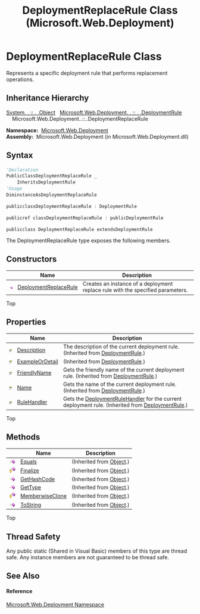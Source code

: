﻿---
title: DeploymentReplaceRule Class (Microsoft.Web.Deployment)
TOCTitle: DeploymentReplaceRule Class
ms:assetid: T:Microsoft.Web.Deployment.DeploymentReplaceRule
ms:mtpsurl: https://msdn.microsoft.com/en-us/library/microsoft.web.deployment.deploymentreplacerule(v=VS.90)
ms:contentKeyID: 20208723
ms.date: 05/02/2012
mtps_version: v=VS.90
f1_keywords:
- Microsoft.Web.Deployment.DeploymentReplaceRule
dev_langs:
- CSharp
- JScript
- VB
- c++
api_location:
- Microsoft.Web.Deployment.dll
api_name:
- Microsoft.Web.Deployment.DeploymentReplaceRule
api_type:
- Managed
topic_type:
- apiref
- kbSyntax
product_family_name: VS
ROBOTS: INDEX,FOLLOW
---

# DeploymentReplaceRule Class

Represents a specific deployment rule that performs replacement operations.

## Inheritance Hierarchy

[System. . :: . .Object](https://msdn.microsoft.com/en-us/library/e5kfa45b\(v=vs.90\))  
  [Microsoft.Web.Deployment. . :: . .DeploymentRule](deploymentrule-class-microsoft-web-deployment.md)  
    Microsoft.Web.Deployment..::..DeploymentReplaceRule  

**Namespace:**  [Microsoft.Web.Deployment](microsoft-web-deployment-namespace.md)  
**Assembly:**  Microsoft.Web.Deployment (in Microsoft.Web.Deployment.dll)

## Syntax

``` vb
'Declaration
PublicClassDeploymentReplaceRule _
    InheritsDeploymentRule
'Usage
DiminstanceAsDeploymentReplaceRule
```

``` csharp
publicclassDeploymentReplaceRule : DeploymentRule
```

``` c++
publicref classDeploymentReplaceRule : publicDeploymentRule
```

``` jscript
publicclass DeploymentReplaceRule extendsDeploymentRule
```

The DeploymentReplaceRule type exposes the following members.

## Constructors

<table>
<thead>
<tr class="header">
<th> </th>
<th>Name</th>
<th>Description</th>
</tr>
</thead>
<tbody>
<tr class="odd">
<td><img src="images/Dd565996.pubmethod(en-us,VS.90).gif" title="Public method" alt="Public method" /></td>
<td><a href="deploymentreplacerule-constructor-microsoft-web-deployment.md">DeploymentReplaceRule</a></td>
<td>Creates an instance of a deployment replace rule with the specified parameters.</td>
</tr>
</tbody>
</table>


Top

## Properties

<table>
<thead>
<tr class="header">
<th> </th>
<th>Name</th>
<th>Description</th>
</tr>
</thead>
<tbody>
<tr class="odd">
<td><img src="images/Dd565996.pubproperty(en-us,VS.90).gif" title="Public property" alt="Public property" /></td>
<td><a href="deploymentrule-description-property-microsoft-web-deployment.md">Description</a></td>
<td>The description of the current deployment rule. (Inherited from <a href="deploymentrule-class-microsoft-web-deployment.md">DeploymentRule</a>.)</td>
</tr>
<tr class="even">
<td><img src="images/Dd565996.pubproperty(en-us,VS.90).gif" title="Public property" alt="Public property" /></td>
<td><a href="deploymentrule-exampleordetail-property-microsoft-web-deployment.md">ExampleOrDetail</a></td>
<td>(Inherited from <a href="deploymentrule-class-microsoft-web-deployment.md">DeploymentRule</a>.)</td>
</tr>
<tr class="odd">
<td><img src="images/Dd565996.pubproperty(en-us,VS.90).gif" title="Public property" alt="Public property" /></td>
<td><a href="deploymentrule-friendlyname-property-microsoft-web-deployment.md">FriendlyName</a></td>
<td>Gets the friendly name of the current deployment rule. (Inherited from <a href="deploymentrule-class-microsoft-web-deployment.md">DeploymentRule</a>.)</td>
</tr>
<tr class="even">
<td><img src="images/Dd565996.pubproperty(en-us,VS.90).gif" title="Public property" alt="Public property" /></td>
<td><a href="deploymentrule-name-property-microsoft-web-deployment.md">Name</a></td>
<td>Gets the name of the current deployment rule. (Inherited from <a href="deploymentrule-class-microsoft-web-deployment.md">DeploymentRule</a>.)</td>
</tr>
<tr class="odd">
<td><img src="images/Dd565996.pubproperty(en-us,VS.90).gif" title="Public property" alt="Public property" /></td>
<td><a href="deploymentrule-rulehandler-property-microsoft-web-deployment.md">RuleHandler</a></td>
<td>Gets the <a href="deploymentrulehandler-class-microsoft-web-deployment.md">DeploymentRuleHandler</a> for the current deployment rule. (Inherited from <a href="deploymentrule-class-microsoft-web-deployment.md">DeploymentRule</a>.)</td>
</tr>
</tbody>
</table>


Top

## Methods

<table>
<thead>
<tr class="header">
<th> </th>
<th>Name</th>
<th>Description</th>
</tr>
</thead>
<tbody>
<tr class="odd">
<td><img src="images/Dd565996.pubmethod(en-us,VS.90).gif" title="Public method" alt="Public method" /></td>
<td><a href="https://msdn.microsoft.com/en-us/library/bsc2ak47(v=vs.90)">Equals</a></td>
<td>(Inherited from <a href="https://msdn.microsoft.com/en-us/library/e5kfa45b(v=vs.90)">Object</a>.)</td>
</tr>
<tr class="even">
<td><img src="images/Dd565996.protmethod(en-us,VS.90).gif" title="Protected method" alt="Protected method" /></td>
<td><a href="https://msdn.microsoft.com/en-us/library/4k87zsw7(v=vs.90)">Finalize</a></td>
<td>(Inherited from <a href="https://msdn.microsoft.com/en-us/library/e5kfa45b(v=vs.90)">Object</a>.)</td>
</tr>
<tr class="odd">
<td><img src="images/Dd565996.pubmethod(en-us,VS.90).gif" title="Public method" alt="Public method" /></td>
<td><a href="https://msdn.microsoft.com/en-us/library/zdee4b3y(v=vs.90)">GetHashCode</a></td>
<td>(Inherited from <a href="https://msdn.microsoft.com/en-us/library/e5kfa45b(v=vs.90)">Object</a>.)</td>
</tr>
<tr class="even">
<td><img src="images/Dd565996.pubmethod(en-us,VS.90).gif" title="Public method" alt="Public method" /></td>
<td><a href="https://msdn.microsoft.com/en-us/library/dfwy45w9(v=vs.90)">GetType</a></td>
<td>(Inherited from <a href="https://msdn.microsoft.com/en-us/library/e5kfa45b(v=vs.90)">Object</a>.)</td>
</tr>
<tr class="odd">
<td><img src="images/Dd565996.protmethod(en-us,VS.90).gif" title="Protected method" alt="Protected method" /></td>
<td><a href="https://msdn.microsoft.com/en-us/library/57ctke0a(v=vs.90)">MemberwiseClone</a></td>
<td>(Inherited from <a href="https://msdn.microsoft.com/en-us/library/e5kfa45b(v=vs.90)">Object</a>.)</td>
</tr>
<tr class="even">
<td><img src="images/Dd565996.pubmethod(en-us,VS.90).gif" title="Public method" alt="Public method" /></td>
<td><a href="https://msdn.microsoft.com/en-us/library/7bxwbwt2(v=vs.90)">ToString</a></td>
<td>(Inherited from <a href="https://msdn.microsoft.com/en-us/library/e5kfa45b(v=vs.90)">Object</a>.)</td>
</tr>
</tbody>
</table>


Top

## Thread Safety

Any public static (Shared in Visual Basic) members of this type are thread safe. Any instance members are not guaranteed to be thread safe.

## See Also

#### Reference

[Microsoft.Web.Deployment Namespace](microsoft-web-deployment-namespace.md)

